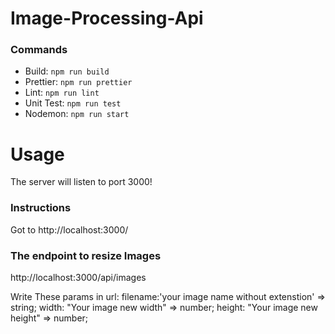 # Image-Processing-Api

### Commands

- Build: `npm run build  `
- Prettier: `npm run prettier `
- Lint: `npm run lint  `
- Unit Test: `npm run test  `
- Nodemon: `npm run start  `

# Usage

The server will listen to port 3000!

### Instructions

Got to http://localhost:3000/

### The endpoint to resize Images

http://localhost:3000/api/images

Write These params in url:
filename:'your image name without extenstion' => string;
width: "Your image new width" => number;
height: "Your image new height" => number;
